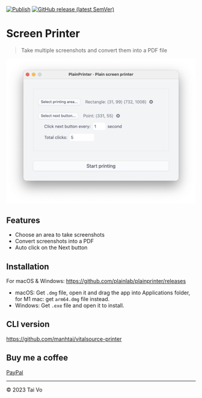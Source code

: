 [![Publish](https://github.com/plainlab/plainprinter/actions/workflows/publish.yml/badge.svg)](https://github.com/plainlab/plainprinter/actions/workflows/publish.yml)
[![GitHub release (latest SemVer)](https://img.shields.io/github/v/release/plainlab/plainprinter)](https://github.com/plainlab/plainprinter/releases/latest)

# Screen Printer

> Take multiple screenshots and convert them into a PDF file

![Demo](.erb/img/demo.png)

## Features

- Choose an area to take screenshots
- Convert screenshots into a PDF
- Auto click on the Next button

## Installation

For macOS & Windows: https://github.com/plainlab/plainprinter/releases

- macOS: Get `.dmg` file, open it and drag the app into Applications folder, for M1 mac: get `arm64.dmg` file instead.
- Windows: Get `.exe` file and open it to install.

## CLI version

https://github.com/manhtai/vitalsource-printer

## Buy me a coffee

[PayPal](https://paypal.me/vomanhtai)

---

&copy; 2023 Tai Vo
